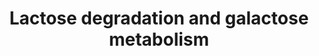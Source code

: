 ---
annotations:
- id: PW:0000042
  parent: classic metabolic pathway
  type: Pathway Ontology
  value: galactose metabolic pathway
- id: PW:0001364
  parent: classic metabolic pathway
  type: Pathway Ontology
  value: lactose degradation pathway
authors:
- J.Heckman
- MaintBot
- Ddigles
- Egonw
- Khanspers
- DeSl
- Marvin M2
- Eweitz
citedin: ''
communities: []
description: Based on [yeastgenome.org](http://pathway.yeastgenome.org/biocyc/).
last-edited: 2025-06-24
ndex: null
organisms:
- Saccharomyces cerevisiae
redirect_from:
- /index.php/Pathway:WP546
- /instance/WP546
- /instance/WP546_r139593
revision: r139593
schema-jsonld:
- '@context': https://schema.org/
  '@id': https://wikipathways.github.io/pathways/WP546.html
  '@type': Dataset
  creator:
    '@type': Organization
    name: WikiPathways
  description: Based on [yeastgenome.org](http://pathway.yeastgenome.org/biocyc/).
  keywords:
  - ADP
  - ATP
  - Alpha-D-Galactose-1-Phosphate
  - GAL1
  - GAL10
  - GAL7
  - H₂O
  - PGM1
  - PGM2
  - UDP-D-glucose
  - UDP-galactose
  - alpha-D-Galactose
  - beta-D-Glucose
  - glucose-1-phosphate (closed form)
  - glucose-6-phosphate
  - lactose
  license: CC0
  name: Lactose degradation and galactose metabolism
seo: CreativeWork
title: Lactose degradation and galactose metabolism
wpid: WP546
---